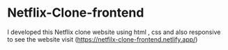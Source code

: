 # Netflix-Clone-frontend
I developed this Netflix clone website using html , css  and also responsive to see the website visit (https://netfilx-clone-frontend.netlify.app/)
